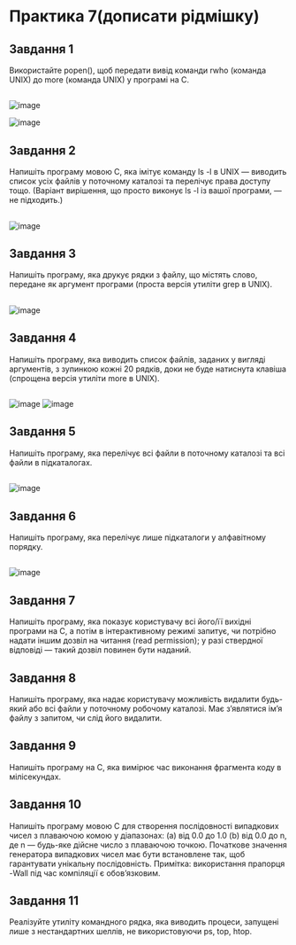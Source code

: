 # Практика 7(дописати рідмішку)

## Завдання 1
Використайте popen(), щоб передати вивід команди rwho (команда UNIX) до more (команда UNIX) у програмі на C.
##
![image](https://github.com/user-attachments/assets/eb742360-da52-4d45-b53f-956d230bfcc4)

![image](https://github.com/user-attachments/assets/84170d28-80b4-4aa7-a09a-3260dc9e5135)

## Завдання 2
Напишіть програму мовою C, яка імітує команду ls -l в UNIX — виводить список усіх файлів у поточному каталозі та перелічує права доступу тощо.
(Варіант вирішення, що просто виконує ls -l із вашої програми, — не підходить.)
##

![image](https://github.com/user-attachments/assets/7643de48-351c-4608-a719-1d67b6d34fb9)

## Завдання 3
Напишіть програму, яка друкує рядки з файлу, що містять слово, передане як аргумент програми (проста версія утиліти grep в UNIX).
##
![image](https://github.com/user-attachments/assets/c14258e7-05d0-412e-9c61-ea6194914131)

## Завдання 4
Напишіть програму, яка виводить список файлів, заданих у вигляді аргументів, з зупинкою кожні 20 рядків, доки не буде натиснута клавіша (спрощена версія утиліти more в UNIX).
##
![image](https://github.com/user-attachments/assets/e48ede77-1ffb-482a-aeb7-1cc1c47540bd)
![image](https://github.com/user-attachments/assets/fc7ed464-a45a-4327-9652-b09bb9996eaa)

## Завдання 5
Напишіть програму, яка перелічує всі файли в поточному каталозі та всі файли в підкаталогах.
##
![image](https://github.com/user-attachments/assets/df0e7eef-b867-4675-a183-ee6317c8d360)

## Завдання 6
Напишіть програму, яка перелічує лише підкаталоги у алфавітному порядку.
##
![image](https://github.com/user-attachments/assets/3db18dab-567d-4064-bd1a-38df20b184e3)

## Завдання 7
Напишіть програму, яка показує користувачу всі його/її вихідні програми на C, а потім в інтерактивному режимі запитує, чи потрібно надати іншим дозвіл на читання (read permission); у разі ствердної відповіді — такий дозвіл повинен бути наданий.
##

## Завдання 8
Напишіть програму, яка надає користувачу можливість видалити будь-який або всі файли у поточному робочому каталозі. Має з’являтися ім’я файлу з запитом, чи слід його видалити.
##

## Завдання 9
Напишіть програму на C, яка вимірює час виконання фрагмента коду в мілісекундах.
##

## Завдання 10
 Напишіть програму мовою C для створення послідовності випадкових чисел з плаваючою комою у діапазонах:
 (a) від 0.0 до 1.0
 (b) від 0.0 до n, де n — будь-яке дійсне число з плаваючою точкою.
 Початкове значення генератора випадкових чисел має бути встановлене так, щоб гарантувати унікальну послідовність.
Примітка: використання прапорця -Wall під час компіляції є обов’язковим.

##

## Завдання 11
Реалізуйте утиліту командного рядка, яка виводить процеси, запущені лише з нестандартних шеллів, не використовуючи ps, top, htop.
##
